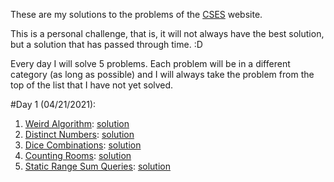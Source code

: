 These are my solutions to the problems of the [CSES](https://cses.fi/problemset/) website.

This is a personal challenge, that is, it will not always have the best solution, but a solution that has passed through time. :D

Every day I will solve 5 problems. Each problem will be in a different category (as long as possible) and I will always take the problem from the top of the list that I have not yet solved.

#Day 1 (04/21/2021): 
  1. [Weird Algorithm](https://cses.fi/problemset/task/1068): [solution](https://github.com/rangelp/CSES/blob/main/Introductory%20Problems/WeirdAlgorithm.cpp)
  2. [Distinct Numbers](https://cses.fi/problemset/task/1621): [solution](https://github.com/rangelp/CSES/blob/main/Sorting%20and%20Searching/DistinctNumbers.cpp)
  3. [Dice Combinations](https://cses.fi/problemset/task/1633): [solution](https://github.com/rangelp/CSES/tree/main/Dynamic%20Programming)
  4. [Counting Rooms](https://cses.fi/problemset/task/1192): [solution](https://github.com/rangelp/CSES/blob/main/Graph%20Algorithm/CountingRooms.cpp)
  5. [Static Range Sum Queries](https://cses.fi/problemset/task/1646): [solution](https://github.com/rangelp/CSES/blob/main/Range%20Queries/StaticRangeSumQueries.cpp)
